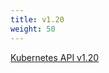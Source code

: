 ```yaml
---
title: v1.20
weight: 50
---
```


[Kubernetes API v1.20](/docs/reference/generated/kubernetes-api/v1.20/)

